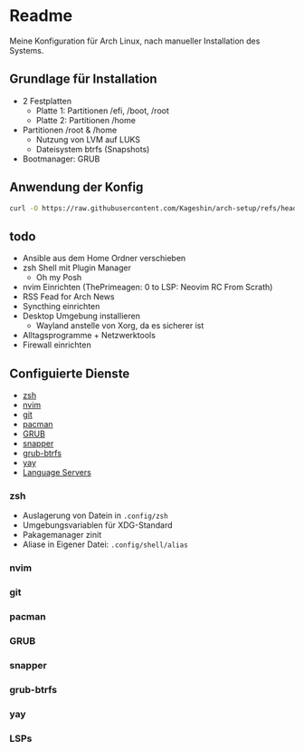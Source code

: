 # Readme

Meine Konfiguration für Arch Linux, nach manueller Installation des Systems.

## Grundlage für Installation

- 2 Festplatten
    - Platte 1: Partitionen /efi, /boot, /root
    - Platte 2: Partitionen /home
- Partitionen /root & /home
    - Nutzung von LVM auf LUKS
    - Dateisystem btrfs (Snapshots)
- Bootmanager: GRUB

## Anwendung der Konfig

```sh
curl -O https://raw.githubusercontent.com/Kageshin/arch-setup/refs/heads/main/bootstrap.sh | bash
```

## todo

- Ansible aus dem Home Ordner verschieben
- zsh Shell mit Plugin Manager
    - Oh my Posh
- nvim Einrichten (ThePrimeagen: 0 to LSP: Neovim RC From Scrath)
- RSS Fead for Arch News
- Syncthing einrichten
- Desktop Umgebung installieren
    - Wayland anstelle von Xorg, da es sicherer ist
- Alltagsprogramme + Netzwerktools
- Firewall einrichten

## Configuierte Dienste

- [zsh](#zsh)
- [nvim](#nvim)
- [git](#git)
- [pacman](#pacman)
- [GRUB](#grub)
- [snapper](#snapper)
- [grub-btrfs](#grub-btrfs)
- [yay](#yay)
- [Language Servers](#lsps)

### zsh

- Auslagerung von Datein in `.config/zsh`
- Umgebungsvariablen für XDG-Standard
- Pakagemanager zinit
- Aliase in Eigener Datei: `.config/shell/alias`

### nvim
### git
### pacman
### GRUB
### snapper
### grub-btrfs
### yay
### LSPs

